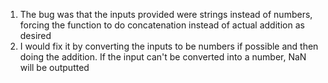 1. The bug was that the inputs provided were strings instead of numbers, forcing the function to do concatenation instead of actual addition as desired
2. I would fix it by converting the inputs to be numbers if possible and then doing the addition. If the input can't be converted into a number, NaN will be outputted